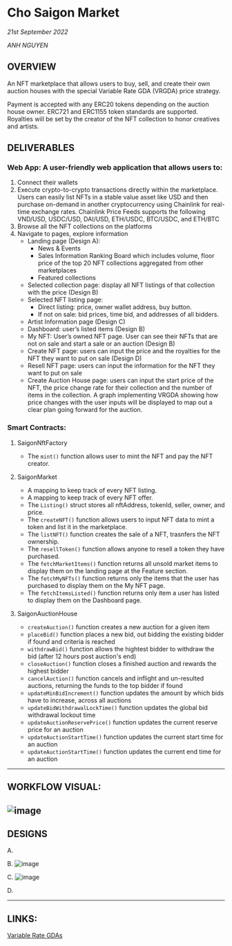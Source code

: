 
# Cho Saigon Market
_21st September 2022_

_ANH NGUYEN_

## OVERVIEW
An NFT marketplace that allows users to buy, sell, and create their own auction houses with the special Variable Rate GDA (VRGDA) price strategy. 

Payment is accepted with any ERC20 tokens depending on the auction house owner. ERC721 and ERC1155 token standards are supported. Royalties will be set by the creator of the NFT collection to honor creatives and artists.

## DELIVERABLES

### Web App: A user-friendly web application that allows users to:
1. Connect their wallets
2. Execute crypto-to-crypto transactions directly within the marketplace. Users can easily list NFTs in a stable value asset like USD and then purchase on-demand in another cryptocurrency using Chainlink for real-time exchange rates. Chainlink Price Feeds supports the following VND/USD, USDC/USD, DAI/USD, ETH/USDC, BTC/USDC, and ETH/BTC
3. Browse all the NFT collections on the platforms
4. Navigate to pages, explore information
    - Landing page (Design A): 
      - News & Events
      - Sales Information Ranking Board which includes volume, floor price of the top 20 NFT collections aggregated from other marketplaces
      - Featured collections
    - Selected collection page: display all NFT listings of that collection with the price (Design B)
    - Selected NFT listing page: 
      - Direct listing: price, owner wallet address, buy button.
      - If not on sale: bid prices, time bid, and addresses of all bidders.
    - Artist Information page (Design C)
    - Dashboard: user’s listed items (Design B)
    - My NFT: User’s owned NFT page. User can see their NFTs that are not on sale and start a sale or an auction (Design B)
    - Create NFT page: users can input the price and the royalties for the NFT they want to put on sale (Design D)
    - Resell NFT page: users can input the information for the NFT they want to put on sale
    - Create Auction House page: users can input the start price of the NFT, the price change rate for their collection and the number of items in the collection. A graph implementing VRGDA showing how price changes with the user inputs will be displayed to map out a clear plan going forward for the auction.  

### Smart Contracts: 
  
1. SaigonNftFactory
    - The `mint()` function allows user to mint the NFT and pay the NFT creator.

2. SaigonMarket
    - A mapping to keep track of every NFT listing. 
    - A mapping to keep track of every NFT offer. 
    - The `Listing()` struct stores all nftAddress, tokenId, seller, owner, and price.
    - The `createNFT()` function allows users to input NFT data to mint a token and list it in the marketplace.
    - The `listNFT()` function creates the sale of a NFT, trasnfers the NFT ownership.
    - The `resellToken()` function allows anyone to resell a token they have purchased. 
    - The `fetchMarketItems()` function returns all unsold market items to display them on the landing page at the Feature section.
    - The `fetchMyNFTs()` function returns only the items that the user has purchased to display them on the My NFT page.
    - The `fetchItemsListed()` function returns only item a user has listed to display them on the Dashboard page.

3. SaigonAuctionHouse 
    - `createAuction()` function creates a new auction for a given item
    - `placeBid()` function places a new bid, out bidding the existing bidder if found and criteria is reached
    - `withdrawBid()` function allows the hightest bidder to withdraw the bid (after 12 hours post auction's end)
    - `closeAuction()` function closes a finished auction and rewards the highest bidder
    - `cancelAuction()` function cancels and inflight and un-resulted auctions, returning the funds to the top bidder if found
    - `updateMinBidIncrement()` function updates the amount by which bids have to increase, across all auctions
    - `updateBidWithdrawalLockTime()` function updates the global bid withdrawal lockout time
    - `updateAuctionReservePrice()` function updates the current reserve price for an auction
    - `updateAuctionStartTime()` function updates the current start time for an auction
    - `updateAuctionStartTime()` function updates the current end time for an auction

------

## WORKFLOW VISUAL:

![image](https://user-images.githubusercontent.com/48362877/190517243-f216dad0-0d01-4bca-9cba-76a5da69913e.png)
------

## DESIGNS

A.

B. 
![image](https://user-images.githubusercontent.com/48362877/190514990-9f3b2858-fe73-49b6-b970-c97c921c6a4f.png)

C.
![image](https://user-images.githubusercontent.com/48362877/190515013-ca0c9657-a0e8-441b-a62c-d2d24661c7f3.png)

D.

------

## LINKS:

[Variable Rate GDAs](https://www.paradigm.xyz/2022/08/vrgda)
